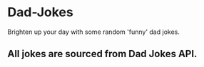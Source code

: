 # Dad-Jokes
Brighten up your day with some random 'funny' dad jokes. 

## All jokes are sourced from Dad Jokes API. 
